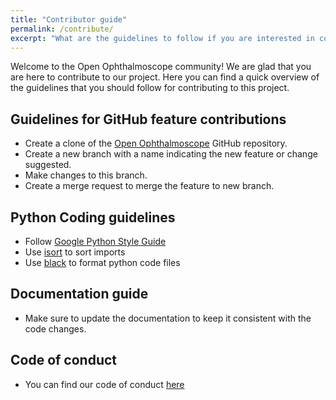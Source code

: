 ```yaml
---
title: "Contributor guide"
permalink: /contribute/
excerpt: "What are the guidelines to follow if you are interested in contributing?"
---
```


Welcome to the Open Ophthalmoscope community! We are glad that you are here to contribute to our project. Here you can find a quick overview of the guidelines that you should follow for contributing to this project. 

## Guidelines for GitHub feature contributions

* Create a clone of the [Open Ophthalmoscope](https://github.com/Open-Ophthalmoscope/Open-Ophthalmoscope.github.io) GitHub repository.
* Create a new branch with a name indicating the new feature or change suggested.
* Make changes to this branch. 
* Create a merge request to merge the feature to new branch. 

## Python Coding guidelines

* Follow [Google Python Style Guide](https://google.github.io/styleguide/pyguide.html)
* Use [isort](https://pycqa.github.io/isort/) to sort imports
* Use [black](https://black.readthedocs.io/en/stable/) to format python code files  

## Documentation guide

* Make sure to update the documentation to keep it consistent with the code changes. 

## Code of conduct

* You can find our code of conduct [here](/code_of_conduct/)
